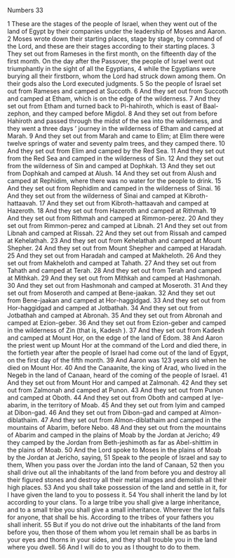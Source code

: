 Numbers 33

1	These are the stages of the people of Israel, when they went out of the land of Egypt by their companies under the leadership of Moses and Aaron.
2	Moses wrote down their starting places, stage by stage, by command of the Lord, and these are their stages according to their starting places.
3	They set out from Rameses in the first month, on the fifteenth day of the first month. On the day after the Passover, the people of Israel went out triumphantly in the sight of all the Egyptians,
4	while the Egyptians were burying all their firstborn, whom the Lord had struck down among them. On their gods also the Lord executed judgments.
5	So the people of Israel set out from Rameses and camped at Succoth.
6	And they set out from Succoth and camped at Etham, which is on the edge of the wilderness.
7	And they set out from Etham and turned back to Pi-hahiroth, which is east of Baal-zephon, and they camped before Migdol.
8	And they set out from before Hahiroth and passed through the midst of the sea into the wilderness, and they went a three days ’ journey in the wilderness of Etham and camped at Marah.
9	And they set out from Marah and came to Elim; at Elim there were twelve springs of water and seventy palm trees, and they camped there.
10	And they set out from Elim and camped by the Red Sea.
11	And they set out from the Red Sea and camped in the wilderness of Sin.
12	And they set out from the wilderness of Sin and camped at Dophkah.
13	And they set out from Dophkah and camped at Alush.
14	And they set out from Alush and camped at Rephidim, where there was no water for the people to drink.
15	And they set out from Rephidim and camped in the wilderness of Sinai.
16	And they set out from the wilderness of Sinai and camped at Kibroth-hattaavah.
17	And they set out from Kibroth-hattaavah and camped at Hazeroth.
18	And they set out from Hazeroth and camped at Rithmah.
19	And they set out from Rithmah and camped at Rimmon-perez.
20	And they set out from Rimmon-perez and camped at Libnah.
21	And they set out from Libnah and camped at Rissah.
22	And they set out from Rissah and camped at Kehelathah.
23	And they set out from Kehelathah and camped at Mount Shepher.
24	And they set out from Mount Shepher and camped at Haradah.
25	And they set out from Haradah and camped at Makheloth.
26	And they set out from Makheloth and camped at Tahath.
27	And they set out from Tahath and camped at Terah.
28	And they set out from Terah and camped at Mithkah.
29	And they set out from Mithkah and camped at Hashmonah.
30	And they set out from Hashmonah and camped at Moseroth.
31	And they set out from Moseroth and camped at Bene-jaakan.
32	And they set out from Bene-jaakan and camped at Hor-haggidgad.
33	And they set out from Hor-haggidgad and camped at Jotbathah.
34	And they set out from Jotbathah and camped at Abronah.
35	And they set out from Abronah and camped at Ezion-geber.
36	And they set out from Ezion-geber and camped in the wilderness of Zin (that is, Kadesh ).
37	And they set out from Kadesh and camped at Mount Hor, on the edge of the land of Edom.
38	And Aaron the priest went up Mount Hor at the command of the Lord and died there, in the fortieth year after the people of Israel had come out of the land of Egypt, on the first day of the fifth month.
39	And Aaron was 123 years old when he died on Mount Hor.
40	And the Canaanite, the king of Arad, who lived in the Negeb in the land of Canaan, heard of the coming of the people of Israel.
41	And they set out from Mount Hor and camped at Zalmonah.
42	And they set out from Zalmonah and camped at Punon.
43	And they set out from Punon and camped at Oboth.
44	And they set out from Oboth and camped at Iye-abarim, in the territory of Moab.
45	And they set out from Iyim and camped at Dibon-gad.
46	And they set out from Dibon-gad and camped at Almon-diblathaim.
47	And they set out from Almon-diblathaim and camped in the mountains of Abarim, before Nebo.
48	And they set out from the mountains of Abarim and camped in the plains of Moab by the Jordan at Jericho;
49	they camped by the Jordan from Beth-jeshimoth as far as Abel-shittim in the plains of Moab.
50	And the Lord spoke to Moses in the plains of Moab by the Jordan at Jericho, saying,
51	Speak to the people of Israel and say to them, When you pass over the Jordan into the land of Canaan,
52	then you shall drive out all the inhabitants of the land from before you and destroy all their figured stones and destroy all their metal images and demolish all their high places.
53	And you shall take possession of the land and settle in it, for I have given the land to you to possess it.
54	You shall inherit the land by lot according to your clans. To a large tribe you shall give a large inheritance, and to a small tribe you shall give a small inheritance. Wherever the lot falls for anyone, that shall be his. According to the tribes of your fathers you shall inherit.
55	But if you do not drive out the inhabitants of the land from before you, then those of them whom you let remain shall be as barbs in your eyes and thorns in your sides, and they shall trouble you in the land where you dwell.
56	And I will do to you as I thought to do to them.

